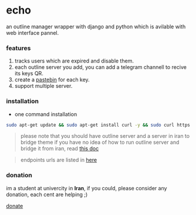 # echo

an outline manager wrapper with django and python which is avilable with web interface pannel.


### features

1. tracks users which are expired and disable them.
2. each outline server you add, you can add a telegram channell to recive its keys QR.
3. create a [pastebin](https://paste.ubuntu.ir) for each key.
4. support multiple server.


### installation

- one command installation

```bash
sudo apt-get update && sudo apt-get install curl -y && sudo curl https://raw.githubusercontent.com/shabane/echo/master/install.sh | sh
```

> please note that you should have outline server and a server in iran to bridge theme
> if you have no idea of how to run outline server and bridge it from iran,
> read [this doc](https://shabane.github.io/echo/)

> endpoints urls are listed in [here](https://shabane.github.io/echo/endpoints/)

### donation

im a student at univercity in **Iran**, if you could, please consider any donation, each cent are helping ;)

[donate](https://daramet.com/shabane)

